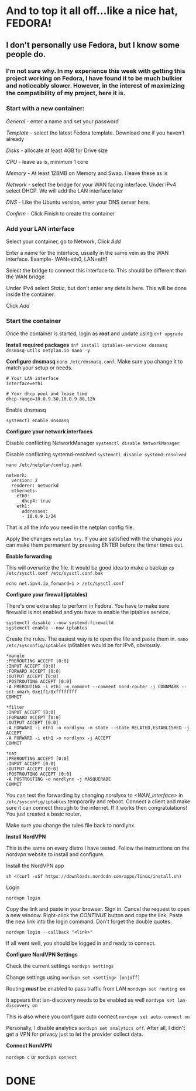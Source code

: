 # And to top it all off...like a nice hat, FEDORA!
## I don't personally use Fedora, but I know some people do.
### I'm not sure why. In my experience this week with getting this project working on Fedora, I have found it to be much bulkier and noticeably slower. However, in the interest of maximizing the compatibility of my project, here it is.

### Start with a new container:

*General* - enter a name and set your password

*Template* - select the latest Fedora template. Download one if you haven't already

*Disks* - allocate at least 4GB for Drive size

*CPU* - leave as is, minimum 1 core

*Memory* - At least 128MB on Memory and Swap. I leave these as is

*Network* - select the bridge for your WAN facing interface. Under IPv4 select DHCP. We will add the LAN interface later

*DNS* - Like the Ubuntu version, enter your DNS server here.

*Confirm* - Click Finish to create the container

### Add your LAN interface

Select your container, go to Network, Click *Add*

Enter a name for the interface, usually in the same vein as the WAN interface. Example- WAN=eth0, LAN=eth1

Select the bridge to connect this interface to. This should be different than the WAN bridge

Under IPv4 select *Static*, but don't enter any details here. This will be done inside the container.

Click *Add*

### Start the container

Once the container is started, login as **root** and update using `dnf upgrade`

**Install required packages** `dnf install iptables-services dnsmasq dnsmasq-utils netplan.io nano -y`

**Configure dnsmasq** `nano /etc/dnsmasq.conf`. Make sure you change it to match your setup or needs.

```
# Your LAN interface
interface=eth1

# Your dhcp pool and lease time
dhcp-range=10.0.9.50,10.0.9.88,12h
```

Enable dnsmasq

`systemctl enable dnsmasq`

**Configure your network interfaces**

Disable conflicting NetworkManager `systemctl disable NetworkManager`

Disable conflicting systemd-resolved `systemctl disable systemd-resolved`

`nano /etc/netplan/config.yaml`

```
network:
  version: 2
  renderer: networkd
  ethernets:
    eth0:
      dhcp4: true
    eth1:
      addresses:
      - 10.0.9.1/24
```

That is all the info you need in the netplan config file.

Apply the changes `netplan try`. If you are satisfied with the changes you can make them permanent by pressing ENTER before the timer times out.

**Enable forwarding**

This will overwrite the file. It would be good idea to make a backup  `cp /etc/sysctl.conf /etc/sysctl.conf.bak`

`echo net.ipv4.ip_forward=1 > /etc/sysctl.conf`


**Configure your firewall(iptables)**

There's one extra step to perform in Fedora. You have to make sure firewalld is not enabled and you have to enable the iptables service.
```
systemctl disable --now systemd-firewalld
systemctl enable --now iptables
```

Create the rules. The easiest way is to open the file and paste them in. `nano /etc/sysconfig/iptables` ip6tables would be for IPv6, obviously.

```
*mangle
:PREROUTING ACCEPT [0:0]
:INPUT ACCEPT [0:0]
:FORWARD ACCEPT [0:0]
:OUTPUT ACCEPT [0:0]
:POSTROUTING ACCEPT [0:0]
-A PREROUTING -i eth1 -m comment --comment nord-router -j CONNMARK --set-xmark 0xe1f1/0xffffffff
COMMIT

*filter
:INPUT ACCEPT [0:0]
:FORWARD ACCEPT [0:0]
:OUTPUT ACCEPT [0:0]
-A FORWARD -i eth1 -o nordlynx -m state --state RELATED,ESTABLISHED -j ACCEPT
-A FORWARD -i eth1 -o nordlynx -j ACCEPT
COMMIT

*nat
:PREROUTING ACCEPT [0:0]
:INPUT ACCEPT [0:0]
:OUTPUT ACCEPT [0:0]
:POSTROUTING ACCEPT [0:0]
-A POSTROUTING -o nordlynx -j MASQUERADE
COMMIT
```

You can test the forwarding by changing *nordlynx* to *<WAN_interface>* in `/etc/sysconfig/iptables` temporarily and reboot. Connect a client and make sure it can connect through to the internet. If it works then congratulations! You just created a basic router.

Make sure you change the rules file back to nordlynx.

**Install NordVPN**

This is the same on every distro I have tested. Follow the instructions on the nordvpn website to install and configure.

Install the NordVPN app
```
sh <(curl -sSf https://downloads.nordcdn.com/apps/linux/install.sh)
```

Login
```
nordvpn login
```
Copy the link and paste in your browser. Sign in. Cancel the request to open a new window. Right-click the *CONTINUE* button and copy the link. Paste the new link into the login command. Don't forget the double quotes.
```
nordvpn login --callback "<link>"
```

If all went well, you should be logged in and ready to connect.

**Configure NordVPN Settings**

Check the current settings `nordvpn settings`

Change settings using `nordvpn set <setting> [on|off]`

Routing ***must*** be enabled to pass traffic from LAN `nordvpn set routing on`

It appears that lan-discovery needs to be enabled as well `nordvpn set lan-discovery on`

This is also where you configure auto connect `nordvpn set auto-connect on`

Personally, I disable analytics `nordvpn set analytics off`. After all, I didn't get a VPN for privacy just to let the provider collect data.

**Connect NordVPN**

`nordvpn c` or `nordvpn connect`

# DONE
